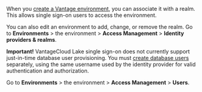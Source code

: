 
When you [create a Vantage environment](qiv1640281527006.md), you can associate it with a realm. This allows single sign-on users to access the environment.

You can also edit an environment to add, change, or remove the realm. Go to **Environments** > the environment > **Access Management** > **Identity providers & realms**.

**Important!** VantageCloud Lake single sign-on does not currently support just-in-time database user provisioning. You must [create database users](wxe1659392685092.md) separately, using the same username used by the identity provider for valid authentication and authorization.

Go to **Environments** > the environment > **Access Management** > **Users**.

